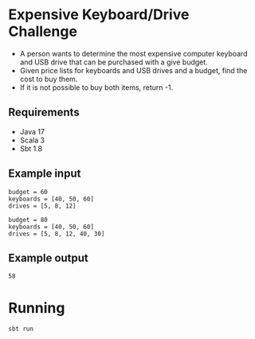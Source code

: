 
# Expensive Keyboard/Drive Challenge

- A person wants to determine the most expensive computer keyboard and USB drive that can be purchased with a give budget.
- Given price lists for keyboards and USB drives and a budget, find the cost to buy them.
- If it is not possible to buy both items, return -1.

## Requirements

- Java 17
- Scala 3
- Sbt 1.8

## Example input
```
budget = 60
keyboards = [40, 50, 60]
drives = [5, 8, 12]

budget = 80
keyboards = [40, 50, 60]
drives = [5, 8, 12, 40, 30]
```

## Example output
```
58
```

# Running
```
sbt run
```
